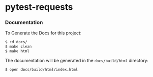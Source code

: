 # pytest-requests

### Documentation
To Generate the Docs for this project:
````bash
$ cd docs/
$ make clean
$ make html
````

The documentation will be generated in the `docs/build/html` directory:
````bash
$ open docs/build/html/index.html
````